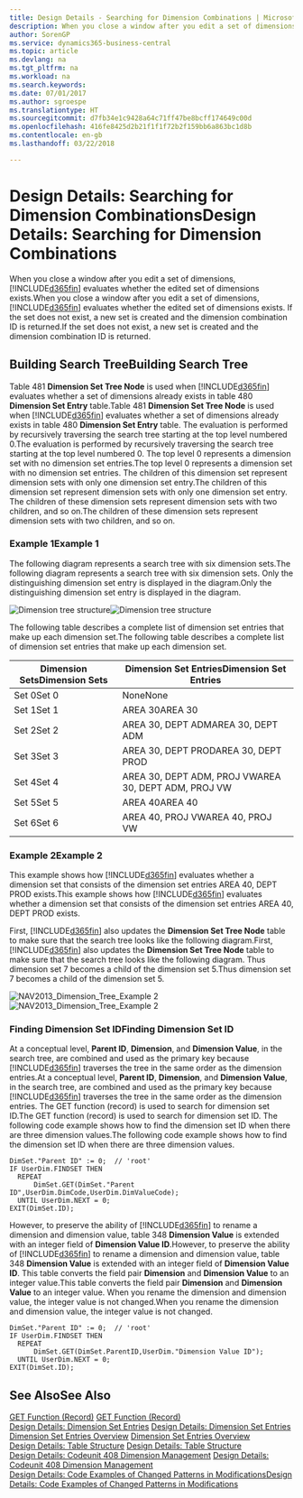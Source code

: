```yaml
---
title: Design Details - Searching for Dimension Combinations | Microsoft Docs
description: When you close a window after you edit a set of dimensions, Business Central evaluates whether the edited set of dimensions exists. If the set does not exist, a new set is created and the dimension combination ID is returned.
author: SorenGP
ms.service: dynamics365-business-central
ms.topic: article
ms.devlang: na
ms.tgt_pltfrm: na
ms.workload: na
ms.search.keywords: 
ms.date: 07/01/2017
ms.author: sgroespe
ms.translationtype: HT
ms.sourcegitcommit: d7fb34e1c9428a64c71ff47be8bcff174649c00d
ms.openlocfilehash: 416fe8425d2b21f1f1f72b2f159bb6a863bc1d8b
ms.contentlocale: en-gb
ms.lasthandoff: 03/22/2018

---
```

# <a name="design-details-searching-for-dimension-combinations"></a><span data-ttu-id="996e8-104">Design Details: Searching for Dimension Combinations</span><span class="sxs-lookup"><span data-stu-id="996e8-104">Design Details: Searching for Dimension Combinations</span></span>
<span data-ttu-id="996e8-105">When you close a window after you edit a set of dimensions, [!INCLUDE[d365fin](includes/d365fin_md.md)] evaluates whether the edited set of dimensions exists.</span><span class="sxs-lookup"><span data-stu-id="996e8-105">When you close a window after you edit a set of dimensions, [!INCLUDE[d365fin](includes/d365fin_md.md)] evaluates whether the edited set of dimensions exists.</span></span> <span data-ttu-id="996e8-106">If the set does not exist, a new set is created and the dimension combination ID is returned.</span><span class="sxs-lookup"><span data-stu-id="996e8-106">If the set does not exist, a new set is created and the dimension combination ID is returned.</span></span>  

## <a name="building-search-tree"></a><span data-ttu-id="996e8-107">Building Search Tree</span><span class="sxs-lookup"><span data-stu-id="996e8-107">Building Search Tree</span></span>  
 <span data-ttu-id="996e8-108">Table 481 **Dimension Set Tree Node** is used when [!INCLUDE[d365fin](includes/d365fin_md.md)] evaluates whether a set of dimensions already exists in table 480 **Dimension Set Entry** table.</span><span class="sxs-lookup"><span data-stu-id="996e8-108">Table 481 **Dimension Set Tree Node** is used when [!INCLUDE[d365fin](includes/d365fin_md.md)] evaluates whether a set of dimensions already exists in table 480 **Dimension Set Entry** table.</span></span> <span data-ttu-id="996e8-109">The evaluation is performed by recursively traversing the search tree starting at the top level numbered 0.</span><span class="sxs-lookup"><span data-stu-id="996e8-109">The evaluation is performed by recursively traversing the search tree starting at the top level numbered 0.</span></span> <span data-ttu-id="996e8-110">The top level 0 represents a dimension set with no dimension set entries.</span><span class="sxs-lookup"><span data-stu-id="996e8-110">The top level 0 represents a dimension set with no dimension set entries.</span></span> <span data-ttu-id="996e8-111">The children of this dimension set represent dimension sets with only one dimension set entry.</span><span class="sxs-lookup"><span data-stu-id="996e8-111">The children of this dimension set represent dimension sets with only one dimension set entry.</span></span> <span data-ttu-id="996e8-112">The children of these dimension sets represent dimension sets with two children, and so on.</span><span class="sxs-lookup"><span data-stu-id="996e8-112">The children of these dimension sets represent dimension sets with two children, and so on.</span></span>  

### <a name="example-1"></a><span data-ttu-id="996e8-113">Example 1</span><span class="sxs-lookup"><span data-stu-id="996e8-113">Example 1</span></span>  
 <span data-ttu-id="996e8-114">The following diagram represents a search tree with six dimension sets.</span><span class="sxs-lookup"><span data-stu-id="996e8-114">The following diagram represents a search tree with six dimension sets.</span></span> <span data-ttu-id="996e8-115">Only the distinguishing dimension set entry is displayed in the diagram.</span><span class="sxs-lookup"><span data-stu-id="996e8-115">Only the distinguishing dimension set entry is displayed in the diagram.</span></span>  

 <span data-ttu-id="996e8-116">![Dimension tree structure](media/nav2013_dimension_tree.png "NAV2013_Dimension_Tree")</span><span class="sxs-lookup"><span data-stu-id="996e8-116">![Dimension tree structure](media/nav2013_dimension_tree.png "NAV2013_Dimension_Tree")</span></span>  

 <span data-ttu-id="996e8-117">The following table describes a complete list of dimension set entries that make up each dimension set.</span><span class="sxs-lookup"><span data-stu-id="996e8-117">The following table describes a complete list of dimension set entries that make up each dimension set.</span></span>  

|<span data-ttu-id="996e8-118">Dimension Sets</span><span class="sxs-lookup"><span data-stu-id="996e8-118">Dimension Sets</span></span>|<span data-ttu-id="996e8-119">Dimension Set Entries</span><span class="sxs-lookup"><span data-stu-id="996e8-119">Dimension Set Entries</span></span>|  
|--------------------|---------------------------|  
|<span data-ttu-id="996e8-120">Set 0</span><span class="sxs-lookup"><span data-stu-id="996e8-120">Set 0</span></span>|<span data-ttu-id="996e8-121">None</span><span class="sxs-lookup"><span data-stu-id="996e8-121">None</span></span>|  
|<span data-ttu-id="996e8-122">Set 1</span><span class="sxs-lookup"><span data-stu-id="996e8-122">Set 1</span></span>|<span data-ttu-id="996e8-123">AREA 30</span><span class="sxs-lookup"><span data-stu-id="996e8-123">AREA 30</span></span>|  
|<span data-ttu-id="996e8-124">Set 2</span><span class="sxs-lookup"><span data-stu-id="996e8-124">Set 2</span></span>|<span data-ttu-id="996e8-125">AREA 30, DEPT ADM</span><span class="sxs-lookup"><span data-stu-id="996e8-125">AREA 30, DEPT ADM</span></span>|  
|<span data-ttu-id="996e8-126">Set 3</span><span class="sxs-lookup"><span data-stu-id="996e8-126">Set 3</span></span>|<span data-ttu-id="996e8-127">AREA 30, DEPT PROD</span><span class="sxs-lookup"><span data-stu-id="996e8-127">AREA 30, DEPT PROD</span></span>|  
|<span data-ttu-id="996e8-128">Set 4</span><span class="sxs-lookup"><span data-stu-id="996e8-128">Set 4</span></span>|<span data-ttu-id="996e8-129">AREA 30, DEPT ADM, PROJ VW</span><span class="sxs-lookup"><span data-stu-id="996e8-129">AREA 30, DEPT ADM, PROJ VW</span></span>|  
|<span data-ttu-id="996e8-130">Set 5</span><span class="sxs-lookup"><span data-stu-id="996e8-130">Set 5</span></span>|<span data-ttu-id="996e8-131">AREA 40</span><span class="sxs-lookup"><span data-stu-id="996e8-131">AREA 40</span></span>|  
|<span data-ttu-id="996e8-132">Set 6</span><span class="sxs-lookup"><span data-stu-id="996e8-132">Set 6</span></span>|<span data-ttu-id="996e8-133">AREA 40, PROJ VW</span><span class="sxs-lookup"><span data-stu-id="996e8-133">AREA 40, PROJ VW</span></span>|  

### <a name="example-2"></a><span data-ttu-id="996e8-134">Example 2</span><span class="sxs-lookup"><span data-stu-id="996e8-134">Example 2</span></span>  
 <span data-ttu-id="996e8-135">This example shows how [!INCLUDE[d365fin](includes/d365fin_md.md)] evaluates whether a dimension set that consists of the dimension set entries AREA 40, DEPT PROD exists.</span><span class="sxs-lookup"><span data-stu-id="996e8-135">This example shows how [!INCLUDE[d365fin](includes/d365fin_md.md)] evaluates whether a dimension set that consists of the dimension set entries AREA 40, DEPT PROD exists.</span></span>  

 <span data-ttu-id="996e8-136">First, [!INCLUDE[d365fin](includes/d365fin_md.md)] also updates the **Dimension Set Tree Node** table to make sure that the search tree looks like the following diagram.</span><span class="sxs-lookup"><span data-stu-id="996e8-136">First, [!INCLUDE[d365fin](includes/d365fin_md.md)] also updates the **Dimension Set Tree Node** table to make sure that the search tree looks like the following diagram.</span></span> <span data-ttu-id="996e8-137">Thus dimension set 7 becomes a child of the dimension set 5.</span><span class="sxs-lookup"><span data-stu-id="996e8-137">Thus dimension set 7 becomes a child of the dimension set 5.</span></span>  

 <span data-ttu-id="996e8-138">![NAV2013&#95;Dimension&#95;Tree&#95;Example 2](media/nav2013_dimension_tree_example2.png "NAV2013_Dimension_Tree_Example2")</span><span class="sxs-lookup"><span data-stu-id="996e8-138">![NAV2013&#95;Dimension&#95;Tree&#95;Example 2](media/nav2013_dimension_tree_example2.png "NAV2013_Dimension_Tree_Example2")</span></span>  

### <a name="finding-dimension-set-id"></a><span data-ttu-id="996e8-139">Finding Dimension Set ID</span><span class="sxs-lookup"><span data-stu-id="996e8-139">Finding Dimension Set ID</span></span>  
 <span data-ttu-id="996e8-140">At a conceptual level, **Parent ID**, **Dimension**, and **Dimension Value**, in the search tree, are combined and used as the primary key because [!INCLUDE[d365fin](includes/d365fin_md.md)] traverses the tree in the same order as the dimension entries.</span><span class="sxs-lookup"><span data-stu-id="996e8-140">At a conceptual level, **Parent ID**, **Dimension**, and **Dimension Value**, in the search tree, are combined and used as the primary key because [!INCLUDE[d365fin](includes/d365fin_md.md)] traverses the tree in the same order as the dimension entries.</span></span> <span data-ttu-id="996e8-141">The GET function (record) is used to search for dimension set ID.</span><span class="sxs-lookup"><span data-stu-id="996e8-141">The GET function (record) is used to search for dimension set ID.</span></span> <span data-ttu-id="996e8-142">The following code example shows how to find the dimension set ID when there are three dimension values.</span><span class="sxs-lookup"><span data-stu-id="996e8-142">The following code example shows how to find the dimension set ID when there are three dimension values.</span></span>  

```  
DimSet."Parent ID" := 0;  // 'root'  
IF UserDim.FINDSET THEN  
  REPEAT  
      DimSet.GET(DimSet."Parent ID",UserDim.DimCode,UserDim.DimValueCode);  
  UNTIL UserDim.NEXT = 0;  
EXIT(DimSet.ID);  

```  

 <span data-ttu-id="996e8-143">However, to preserve the ability of [!INCLUDE[d365fin](includes/d365fin_md.md)] to rename a dimension and dimension value, table 348 **Dimension Value** is extended with an integer field of **Dimension Value ID**.</span><span class="sxs-lookup"><span data-stu-id="996e8-143">However, to preserve the ability of [!INCLUDE[d365fin](includes/d365fin_md.md)] to rename a dimension and dimension value, table 348 **Dimension Value** is extended with an integer field of **Dimension Value ID**.</span></span> <span data-ttu-id="996e8-144">This table converts the field pair **Dimension** and **Dimension Value** to an integer value.</span><span class="sxs-lookup"><span data-stu-id="996e8-144">This table converts the field pair **Dimension** and **Dimension Value** to an integer value.</span></span> <span data-ttu-id="996e8-145">When you rename the dimension and dimension value, the integer value is not changed.</span><span class="sxs-lookup"><span data-stu-id="996e8-145">When you rename the dimension and dimension value, the integer value is not changed.</span></span>  

```  
DimSet."Parent ID" := 0;  // 'root'  
IF UserDim.FINDSET THEN  
  REPEAT  
      DimSet.GET(DimSet.ParentID,UserDim."Dimension Value ID");  
  UNTIL UserDim.NEXT = 0;  
EXIT(DimSet.ID);  

```  

## <a name="see-also"></a><span data-ttu-id="996e8-146">See Also</span><span class="sxs-lookup"><span data-stu-id="996e8-146">See Also</span></span>  
 <span data-ttu-id="996e8-147">[GET Function (Record)](/dynamics-nav/GET-Function--Record-)  </span><span class="sxs-lookup"><span data-stu-id="996e8-147">[GET Function (Record)](/dynamics-nav/GET-Function--Record-)  </span></span>  
 <span data-ttu-id="996e8-148">[Design Details: Dimension Set Entries](design-details-dimension-set-entries.md) </span><span class="sxs-lookup"><span data-stu-id="996e8-148">[Design Details: Dimension Set Entries](design-details-dimension-set-entries.md) </span></span>  
 <span data-ttu-id="996e8-149">[Dimension Set Entries Overview](design-details-dimension-set-entries-overview.md) </span><span class="sxs-lookup"><span data-stu-id="996e8-149">[Dimension Set Entries Overview](design-details-dimension-set-entries-overview.md) </span></span>  
 <span data-ttu-id="996e8-150">[Design Details: Table Structure](design-details-table-structure.md) </span><span class="sxs-lookup"><span data-stu-id="996e8-150">[Design Details: Table Structure](design-details-table-structure.md) </span></span>  
 <span data-ttu-id="996e8-151">[Design Details: Codeunit 408 Dimension Management](design-details-codeunit-408-dimension-management.md) </span><span class="sxs-lookup"><span data-stu-id="996e8-151">[Design Details: Codeunit 408 Dimension Management](design-details-codeunit-408-dimension-management.md) </span></span>  
 [<span data-ttu-id="996e8-152">Design Details: Code Examples of Changed Patterns in Modifications</span><span class="sxs-lookup"><span data-stu-id="996e8-152">Design Details: Code Examples of Changed Patterns in Modifications</span></span>](design-details-code-examples-of-changed-patterns-in-modifications.md)

